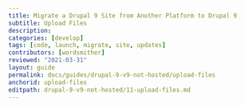 ```yaml
---
title: Migrate a Drupal 9 Site from Another Platform to Drupal 9
subtitle: Upload Files
description: 
categories: [develop]
tags: [code, launch, migrate, site, updates]
contributors: [wordsmither]
reviewed: "2021-03-31"
layout: guide
permalink: docs/guides/drupal-9-v9-not-hosted/upload-files
anchorid: upload-files
editpath: drupal-9-v9-not-hosted/11-upload-files.md
---
```


<Partial file="migrate-add-files-only-drupal.md" />

